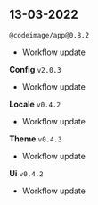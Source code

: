<!-- CHANGELOG:INSERT -->

## 13-03-2022

`@codeimage/app@0.8.2`

- Workflow update

**Config** `v2.0.3`

- Workflow update

**Locale** `v0.4.2`

- Workflow update

**Theme** `v0.4.3`

- Workflow update

**Ui** `v0.4.2`

- Workflow update

